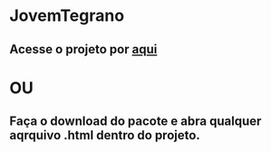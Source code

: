 # JovemTegrano

## Acesse o projeto por [aqui](https://jovem-tegrano.vercel.app)

# OU

## Faça o download do pacote e abra qualquer aqrquivo .html dentro do projeto.
